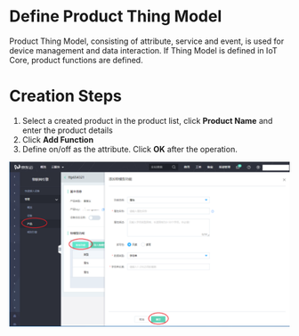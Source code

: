 # Define Product Thing Model

Product Thing Model, consisting of attribute, service and event, is used for device management and data interaction. If Thing Model is defined in IoT Core, product functions are defined.

# Creation Steps

1. Select a created product in the product list, click **Product Name** and enter the product details
2. Click **Add Function**
3. Define on/off as the attribute. Click **OK** after the operation.

![添加物模型](../../../../image/IoT/IoT-Engine/Ting-Model-Creation.png)



